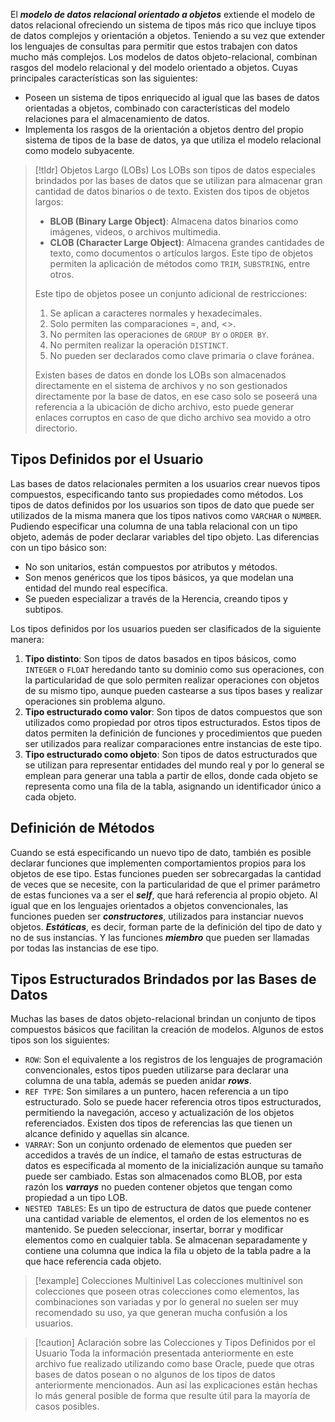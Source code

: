 El ***modelo de datos relacional orientado a objetos*** extiende el modelo de datos relacional ofreciendo un sistema de tipos más rico que incluye tipos de datos complejos y orientación a objetos. Teniendo a su vez que extender los lenguajes de consultas para permitir que estos trabajen con datos mucho más complejos.
Los modelos de datos objeto-relacional, combinan rasgos del modelo relacional y del modelo orientado a objetos. Cuyas principales características son las siguientes:
- Poseen un sistema de tipos enriquecido al igual que las bases de datos orientadas a objetos, combinado con características del modelo relaciones para el almacenamiento de datos.
- Implementa los rasgos de la orientación a objetos dentro del propio sistema de tipos de la base de datos, ya que utiliza el modelo relacional como modelo subyacente.

>[!tldr] Objetos Largo (LOBs)
>Los LOBs son tipos de datos especiales brindados por las bases de datos que se utilizan para almacenar gran cantidad de datos binarios o de texto. Existen dos tipos de objetos largos:
>- **BLOB (Binary Large Object)**: Almacena datos binarios como imágenes, videos, o archivos multimedia.
>- **CLOB (Character Large Object)**: Almacena grandes cantidades de texto, como documentos o artículos largos. Este tipo de objetos permiten la aplicación de métodos como `TRIM`, `SUBSTRING`, entre otros.
>
>Este tipo de objetos posee un conjunto adicional de restricciones:
>1. Se aplican a caracteres normales y hexadecimales.
>2. Solo permiten las comparaciones =, and, <>.
>3. No permiten las operaciones de `GROUP BY` o `ORDER BY`.
>4. No permiten realizar la operación `DISTINCT`.
>5. No pueden ser declarados como clave primaria o clave foránea.
>
>Existen bases de datos en donde los LOBs son almacenados directamente en el sistema de archivos y no son gestionados directamente por la base de datos, en ese caso solo se poseerá una referencia a la ubicación de dicho archivo, esto puede generar enlaces corruptos en caso de que dicho archivo sea movido a otro directorio.
## Tipos Definidos por el Usuario
Las bases de datos relacionales permiten a los usuarios crear nuevos tipos compuestos, especificando tanto sus propiedades como métodos. Los tipos de datos definidos por los usuarios son tipos de dato que puede ser utilizados de la misma manera que los tipos nativos como `VARCHAR` o `NUMBER`. Pudiendo especificar una columna de una tabla relacional con un tipo objeto, además de poder declarar variables del tipo objeto. Las diferencias con un tipo básico son:
- No son unitarios, están compuestos por atributos y métodos.
- Son menos genéricos que los tipos básicos, ya que modelan una entidad del mundo real específica.
- Se pueden especializar a través de la Herencia, creando tipos y subtipos.

Los tipos definidos por los usuarios pueden ser clasificados de la siguiente manera:
1. **Tipo distinto**: Son tipos de datos basados en tipos básicos, como `INTEGER` o `FLOAT` heredando tanto su dominio como sus operaciones, con la particularidad de que solo permiten realizar operaciones con objetos de su mismo tipo, aunque pueden castearse a sus tipos bases y realizar operaciones sin problema alguno.
2. **Tipo estructurado como valor**: Son tipos de datos compuestos que son utilizados como propiedad por otros tipos estructurados. Estos tipos de datos permiten la definición de funciones y procedimientos que pueden ser utilizados para realizar comparaciones entre instancias de este tipo.
3. **Tipo estructurado como objeto**: Son tipos de datos estructurados que se utilizan para representar entidades del mundo real y por lo general se emplean para generar una tabla a partir de ellos, donde cada objeto se representa como una fila de la tabla, asignando un identificador único a cada objeto.
## Definición de Métodos
Cuando se está especificando un nuevo tipo de dato, también es posible declarar funciones que implementen comportamientos propios para los objetos de ese tipo. Estas funciones pueden ser sobrecargadas la cantidad de veces que se necesite, con la particularidad de que el primer parámetro de estas funciones va a ser el ***self***, que hará referencia al propio objeto.
Al igual que en los lenguajes orientados a objetos convencionales, las funciones pueden ser ***constructores***, utilizados para instanciar nuevos objetos. ***Estáticas***, es decir, forman parte de la definición del tipo de dato y no de sus instancias. Y las funciones ***miembro*** que pueden ser llamadas por todas las instancias de ese tipo.
## Tipos Estructurados Brindados por las Bases de Datos
Muchas las bases de datos objeto-relacional brindan un conjunto de tipos compuestos básicos que facilitan la creación de modelos. Algunos de estos tipos son los siguientes:
- `ROW`: Son el equivalente a los registros de los lenguajes de programación convencionales, estos tipos pueden utilizarse para declarar una columna de una tabla, además se pueden anidar ***rows***.
- `REF TYPE`: Son similares a un puntero, hacen referencia a un tipo estructurado. Solo se puede hacer referencia otros tipos estructurados, permitiendo la navegación, acceso y actualización de  los objetos referenciados. Existen dos tipos de referencias las que tienen un alcance definido y aquellas sin alcance.
- `VARRAY`: Son un conjunto ordenado de elementos que pueden ser accedidos a través de un índice, el tamaño de estas estructuras de datos es especificada al momento de la inicialización aunque su tamaño puede ser cambiado. Estas son almacenados como BLOB, por esta razón los ***varrays*** no pueden contener objetos que tengan como propiedad a un tipo LOB.
- `NESTED TABLES`: Es un tipo de estructura de datos que puede contener una cantidad variable de elementos, el orden de los elementos no es mantenido. Se pueden seleccionar, insertar, borrar y modificar elementos como en cualquier tabla. Se almacenan separadamente y contiene una columna que indica la fila u objeto de la tabla padre a la que hace referencia cada objeto.
>[!example] Colecciones Multinivel
>Las colecciones multinivel son colecciones que poseen otras colecciones como elementos, las combinaciones son variadas y por lo general no suelen ser muy recomendado su uso, ya que generan mucha confusión a los usuarios.

>[!caution] Aclaración sobre las Colecciones y Tipos Definidos por el Usuario
>Toda la información presentada anteriormente en este archivo fue realizado utilizando como base Oracle, puede que otras bases de datos posean o no algunos de los tipos de datos anteriormente mencionados. Aun así las explicaciones están hechas lo más general posible de forma que resulte útil para la mayoría de casos posibles.